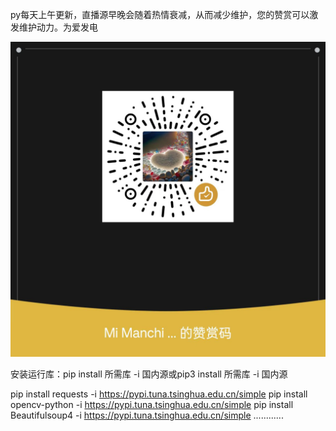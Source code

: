 
py每天上午更新，直播源早晚会随着热情衰减，从而减少维护，您的赞赏可以激发维护动力。为爱发电

![图片说明](example.png)

安装运行库：pip install 所需库 -i 国内源或pip3 install 所需库 -i 国内源

pip install requests -i https://pypi.tuna.tsinghua.edu.cn/simple
pip install opencv-python -i https://pypi.tuna.tsinghua.edu.cn/simple
pip install Beautifulsoup4 -i https://pypi.tuna.tsinghua.edu.cn/simple
............


